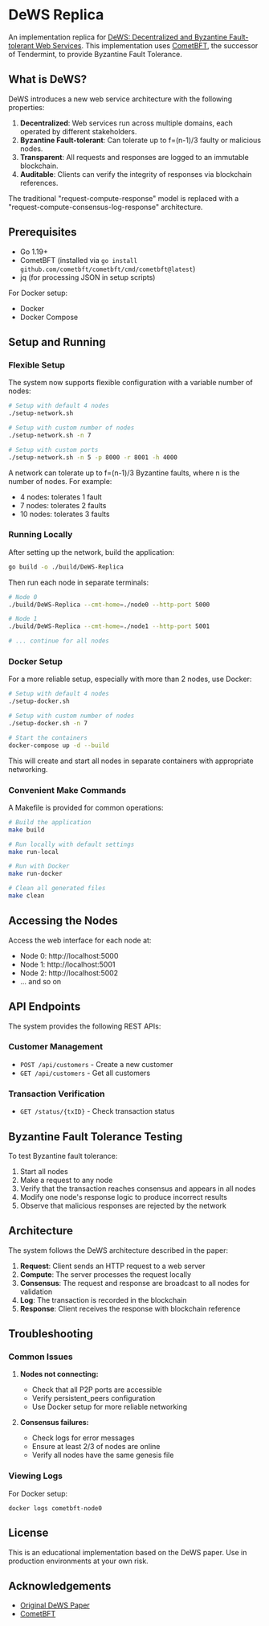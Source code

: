 # DeWS Replica

An implementation replica for [DeWS: Decentralized and Byzantine Fault-tolerant Web Services](https://ieeexplore.ieee.org/document/10174949/). This implementation uses [CometBFT](https://github.com/cometbft/cometbft), the successor of Tendermint, to provide Byzantine Fault Tolerance.

## What is DeWS?

DeWS introduces a new web service architecture with the following properties:

1. **Decentralized**: Web services run across multiple domains, each operated by different stakeholders.
2. **Byzantine Fault-tolerant**: Can tolerate up to f=(n-1)/3 faulty or malicious nodes.
3. **Transparent**: All requests and responses are logged to an immutable blockchain.
4. **Auditable**: Clients can verify the integrity of responses via blockchain references.

The traditional "request-compute-response" model is replaced with a "request-compute-consensus-log-response" architecture.

## Prerequisites

- Go 1.19+
- CometBFT (installed via `go install github.com/cometbft/cometbft/cmd/cometbft@latest`)
- jq (for processing JSON in setup scripts)

For Docker setup:
- Docker
- Docker Compose

## Setup and Running

### Flexible Setup

The system now supports flexible configuration with a variable number of nodes:

```bash
# Setup with default 4 nodes
./setup-network.sh

# Setup with custom number of nodes
./setup-network.sh -n 7

# Setup with custom ports
./setup-network.sh -n 5 -p 8000 -r 8001 -h 4000
```

A network can tolerate up to f=(n-1)/3 Byzantine faults, where n is the number of nodes. For example:
- 4 nodes: tolerates 1 fault
- 7 nodes: tolerates 2 faults
- 10 nodes: tolerates 3 faults

### Running Locally

After setting up the network, build the application:

```bash
go build -o ./build/DeWS-Replica
```

Then run each node in separate terminals:

```bash
# Node 0
./build/DeWS-Replica --cmt-home=./node0 --http-port 5000

# Node 1
./build/DeWS-Replica --cmt-home=./node1 --http-port 5001

# ... continue for all nodes
```

### Docker Setup

For a more reliable setup, especially with more than 2 nodes, use Docker:

```bash
# Setup with default 4 nodes
./setup-docker.sh

# Setup with custom number of nodes
./setup-docker.sh -n 7

# Start the containers
docker-compose up -d --build
```

This will create and start all nodes in separate containers with appropriate networking.

### Convenient Make Commands

A Makefile is provided for common operations:

```bash
# Build the application
make build

# Run locally with default settings
make run-local

# Run with Docker
make run-docker

# Clean all generated files
make clean
```

## Accessing the Nodes

Access the web interface for each node at:

- Node 0: http://localhost:5000
- Node 1: http://localhost:5001
- Node 2: http://localhost:5002
- ... and so on

## API Endpoints

The system provides the following REST APIs:

### Customer Management
- `POST /api/customers` - Create a new customer
- `GET /api/customers` - Get all customers

### Transaction Verification
- `GET /status/{txID}` - Check transaction status

## Byzantine Fault Tolerance Testing

To test Byzantine fault tolerance:

1. Start all nodes
2. Make a request to any node
3. Verify that the transaction reaches consensus and appears in all nodes
4. Modify one node's response logic to produce incorrect results
5. Observe that malicious responses are rejected by the network

## Architecture

The system follows the DeWS architecture described in the paper:

1. **Request**: Client sends an HTTP request to a web server
2. **Compute**: The server processes the request locally
3. **Consensus**: The request and response are broadcast to all nodes for validation
4. **Log**: The transaction is recorded in the blockchain
5. **Response**: Client receives the response with blockchain reference

## Troubleshooting

### Common Issues

1. **Nodes not connecting:**
   - Check that all P2P ports are accessible
   - Verify persistent_peers configuration
   - Use Docker setup for more reliable networking

2. **Consensus failures:**
   - Check logs for error messages
   - Ensure at least 2/3 of nodes are online
   - Verify all nodes have the same genesis file

### Viewing Logs

For Docker setup:
```
docker logs cometbft-node0
```

## License

This is an educational implementation based on the DeWS paper. Use in production environments at your own risk.

## Acknowledgements

- [Original DeWS Paper](https://ieeexplore.ieee.org/document/10174949/)
- [CometBFT](https://github.com/cometbft/cometbft)